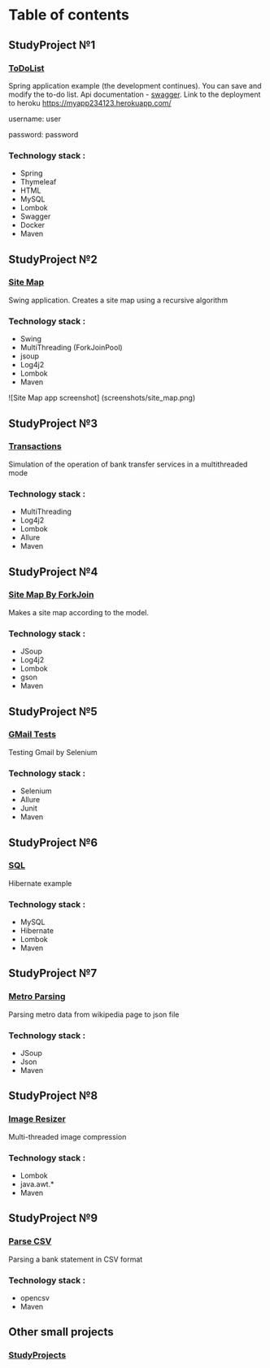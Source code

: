 # Table of contents

## StudyProject №1
### [ToDoList](https://github.com/streamThread/SkillBox/tree/ToDoList/12_SpringBootWebDevelopment/ToDoList)

Spring application example (the development continues). You can save and modify the to-do list. Api documentation - [swagger](https://myapp234123.herokuapp.com/swagger-ui.html). 
Link to the deployment to heroku https://myapp234123.herokuapp.com/

username: user

password: password

### Technology stack :
* Spring
* Thymeleaf
* HTML
* MySQL
* Lombok
* Swagger
* Docker
* Maven

## StudyProject №2
### [Site Map](https://github.com/streamThread/SkillBox/tree/master/11_Multithreading/SiteMapByForkJoin)

Swing application. Creates a site map using a recursive algorithm
### Technology stack :
* Swing
* MultiThreading (ForkJoinPool)
* jsoup
* Log4j2
* Lombok
* Maven

![Site Map app screenshot] (screenshots/site_map.png)

## StudyProject №3
### [Transactions](https://github.com/streamThread/SkillBox/tree/master/11_Multithreading/Transactions)

Simulation of the operation of bank transfer services in a multithreaded mode
### Technology stack :
* MultiThreading
* Log4j2
* Lombok
* Allure
* Maven

## StudyProject №4
### [Site Map By ForkJoin](https://github.com/streamThread/SkillBox/tree/master/11_Multithreading/SiteMapByForkJoin)

Makes a site map according to the model.
### Technology stack :
* JSoup
* Log4j2
* Lombok
* gson
* Maven

## StudyProject №5
### [GMail Tests](https://github.com/streamThread/GMailTests)

Testing Gmail by Selenium
### Technology stack :
* Selenium
* Allure
* Junit
* Maven

## StudyProject №6
### [SQL](https://github.com/streamThread/SkillBox/tree/master/10_SQLAndHibernate/SQL%2010.2.3)

Hibernate example
### Technology stack :
* MySQL
* Hibernate
* Lombok 
* Maven

## StudyProject №7
### [Metro Parsing](https://github.com/streamThread/SkillBox/tree/master/09_FilesAndNetwork/MetroParsing)

Parsing metro data from wikipedia page to json file
### Technology stack :
* JSoup
* Json
* Maven

## StudyProject №8
### [Image Resizer](https://github.com/streamThread/SkillBox/tree/master/11_Multithreading/ImageResizer)

Multi-threaded image compression
### Technology stack :
* Lombok
* java.awt.*
* Maven

## StudyProject №9
### [Parse CSV](https://github.com/streamThread/ParseCSV/blob/master/src/main/java/BankStatementOperations.java)

Parsing a bank statement in CSV format
### Technology stack :
* opencsv
* Maven

## Other small projects
### [StudyProjects](https://github.com/streamThread/StudyProjects)
